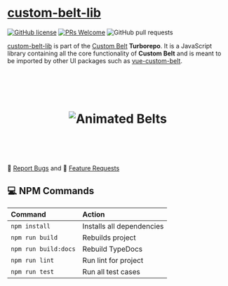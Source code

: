 # [custom-belt-lib](https://github.com/jeffholst/custom-belt/tree/main/packages/custom-belt-lib)

[![GitHub license](https://img.shields.io/badge/license-MIT-blue.svg)](https://github.com/jeffholst/custom-belt/blob/main/LICENSE.md) [![PRs Welcome](https://img.shields.io/badge/PRs-welcome-brightgreen.svg)](https://github.com/jeffholst/custom-belt/pulls) ![GitHub pull requests](https://img.shields.io/github/issues-pr/jeffholst/custom-belt)

[custom-belt-lib](https://github.com/jeffholst/custom-belt/tree/main/packages/custom-belt-lib) is part of the [Custom Belt](https://github.com/jeffholst/custom-belt) **Turborepo**. It is a JavaScript library containing all the core functionality of **Custom Belt** and is meant to be imported by other UI packages such as [vue-custom-belt](https://github.com/jeffholst/custom-belt/tree/main/packages/vue-custom-belt).

<h1 align="center">
 <br>
 <br>
  <img src="https://jeffholst.github.io/custom-belt/belts-animated.gif" alt="Animated Belts">
 <br>
 <br>
 <br>
</h1>

🐞 [Report Bugs](https://github.com/jeffholst/custom-belt/issues/new?assignees=&labels=bug%3A+pending+triage&projects=&template=bug_report.yml) and 🚀 [Feature Requests](https://github.com/jeffholst/custom-belt/issues/new?assignees=&labels=&projects=&template=feature_request.yml)

## 💻 NPM Commands

| Command              | Action                               |
| :------------------- | :----------------------------------- |
| `npm install`        | Installs all dependencies            |
| `npm run build`      | Rebuilds project                     |
| `npm run build:docs` | Rebuild TypeDocs                     |
| `npm run lint`       | Run lint for project                 |
| `npm run test`       | Run all test cases                   |
